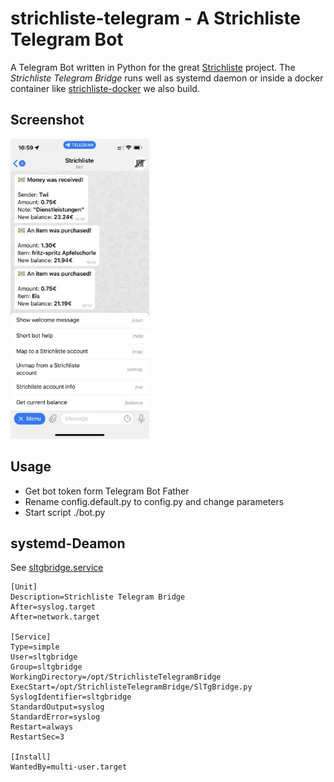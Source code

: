 # strichliste-telegram - A Strichliste Telegram Bot
A Telegram Bot written in Python for the great [Strichliste](https://github.com/strichliste) project. The *Strichliste Telegram Bridge* runs well as systemd daemon or inside a docker container like [strichliste-docker](https://github.com/Westwoodlabs/strichliste-docker) we also build.

## Screenshot

[![Screenshot](.github/demo-thumb.jpg)](.github/demo.jpg)

## Usage
- Get bot token form Telegram Bot Father
- Rename config.default.py to config.py and change parameters
- Start script ./bot.py
## systemd-Deamon

See [sltgbridge.service](sltgbridge.service)
```
[Unit]
Description=Strichliste Telegram Bridge
After=syslog.target
After=network.target

[Service]
Type=simple
User=sltgbridge
Group=sltgbridge
WorkingDirectory=/opt/StrichlisteTelegramBridge
ExecStart=/opt/StrichlisteTelegramBridge/SlTgBridge.py
SyslogIdentifier=sltgbridge
StandardOutput=syslog
StandardError=syslog
Restart=always
RestartSec=3

[Install]
WantedBy=multi-user.target

```
